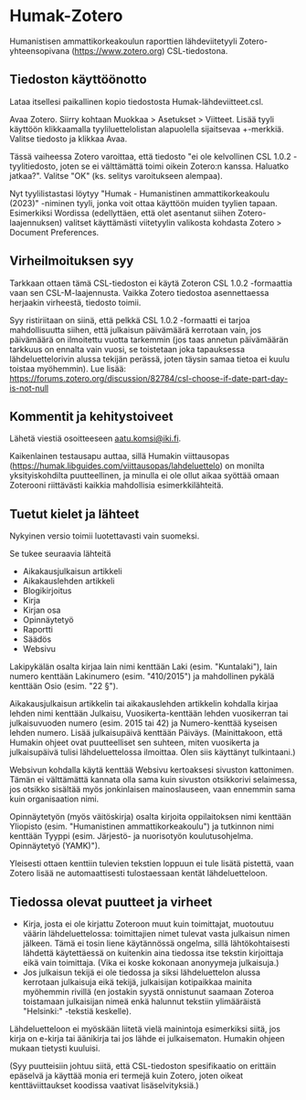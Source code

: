 # Humak-Zotero
Humanistisen ammattikorkeakoulun raporttien lähdeviitetyyli Zotero-yhteensopivana (https://www.zotero.org) CSL-tiedostona.

## Tiedoston käyttöönotto

Lataa itsellesi paikallinen kopio tiedostosta Humak-lähdeviitteet.csl.

Avaa Zotero. Siirry kohtaan Muokkaa > Asetukset > Viitteet. Lisää tyyli käyttöön klikkaamalla tyyliluettelolistan alapuolella sijaitsevaa +-merkkiä. Valitse tiedosto ja klikkaa Avaa.

Tässä vaiheessa Zotero varoittaa, että tiedosto "ei ole kelvollinen CSL 1.0.2 -tyylitiedosto, joten se ei välttämättä toimi oikein Zotero:n kanssa. Haluatko jatkaa?". Valitse "OK" (ks. selitys varoitukseen alempaa).

Nyt tyylilistastasi löytyy "Humak - Humanistinen ammattikorkeakoulu (2023)" -niminen tyyli, jonka voit ottaa käyttöön muiden tyylien tapaan. Esimerkiksi Wordissa (edellyttäen, että olet asentanut siihen Zotero-laajennuksen) valitset käyttämästi viitetyylin valikosta kohdasta Zotero > Document Preferences.

## Virheilmoituksen syy

Tarkkaan ottaen tämä CSL-tiedoston ei käytä Zoteron CSL 1.0.2 -formaattia vaan sen CSL-M-laajennusta. Vaikka Zotero tiedostoa asennettaessa herjaakin virheestä, tiedosto toimii.

Syy ristiriitaan on siinä, että pelkkä CSL 1.0.2 -formaatti ei tarjoa mahdollisuutta siihen, että julkaisun päivämäärä kerrotaan vain, jos päivämäärä on ilmoitettu vuotta tarkemmin (jos taas annetun päivämäärän tarkkuus on ennalta vain vuosi, se toistetaan joka tapauksessa lähdeluettelorivin alussa tekijän perässä, joten täysin samaa tietoa ei kuulu toistaa myöhemmin). Lue lisää: https://forums.zotero.org/discussion/82784/csl-choose-if-date-part-day-is-not-null

## Kommentit ja kehitystoiveet

Lähetä viestiä osoitteeseen aatu.komsi@iki.fi.

Kaikenlainen testausapu auttaa, sillä Humakin viittausopas (https://humak.libguides.com/viittausopas/lahdeluettelo) on monilta yksityiskohdilta puutteellinen, ja minulla ei ole ollut aikaa syöttää omaan Zoterooni riittävästi kaikkia mahdollisia esimerkkilähteitä.

## Tuetut kielet ja lähteet

Nykyinen versio toimii luotettavasti vain suomeksi.

Se tukee seuraavia lähteitä
- Aikakausjulkaisun artikkeli
- Aikakauslehden artikkeli
- Blogikirjoitus
- Kirja
- Kirjan osa
- Opinnäytetyö
- Raportti
- Säädös
- Websivu

Lakipykälän osalta kirjaa lain nimi kenttään Laki (esim. "Kuntalaki"), lain numero kenttään Lakinumero (esim. "410/2015") ja mahdollinen pykälä kenttään Osio (esim. "22 §").

Aikakausjulkaisun artikkelin tai aikakauslehden artikkelin kohdalla kirjaa lehden nimi kenttään Julkaisu, Vuosikerta-kenttään lehden vuosikerran tai julkaisuvuoden numero (esim. 2015 tai 42) ja Numero-kenttää kyseisen lehden numero. Lisää julkaisupäivä kenttään Päiväys. (Mainittakoon, että Humakin ohjeet ovat puutteelliset sen suhteen, miten vuosikerta ja julkaisupäivä tulisi lähdeluettelossa ilmoittaa. Olen siis käyttänyt tulkintaani.)

Websivun kohdalla käytä kenttää Websivu kertoaksesi sivuston kattonimen. Tämän ei välttämättä kannata olla sama kuin sivuston otsikkorivi selaimessa, jos otsikko sisältää myös jonkinlaisen mainoslauseen, vaan ennemmin sama kuin organisaation nimi.

Opinnäytetyön (myös väitöskirja) osalta kirjoita oppilaitoksen nimi kenttään Yliopisto (esim. "Humanistinen ammattikorkeakoulu") ja tutkinnon nimi kenttään Tyyppi (esim. Järjestö- ja nuorisotyön koulutusohjelma. Opinnäytetyö (YAMK)").

Yleisesti ottaen kenttiin tulevien tekstien loppuun ei tule lisätä pistettä, vaan Zotero lisää ne automaattisesti tulostaessaan kentät lähdeluetteloon.

## Tiedossa olevat puutteet ja virheet

- Kirja, josta ei ole kirjattu Zoteroon muut kuin toimittajat, muotoutuu väärin lähdeluettelossa: toimittajien nimet tulevat vasta julkaisun nimen jälkeen. Tämä ei tosin liene käytännössä ongelma, sillä lähtökohtaisesti lähdettä käytettäessä on kuitenkin aina tiedossa itse tekstin kirjoittaja eikä vain toimittaja. (Vika ei koske kokonaan anonyymeja julkaisuja.)
- Jos julkaisun tekijä ei ole tiedossa ja siksi lähdeluettelon alussa kerrotaan julkaisuja eikä tekijä, julkaisijan kotipaikkaa mainita myöhemmin rivillä (en jostakin syystä onnistunut saamaan Zoteroa toistamaan julkaisijan nimeä enkä halunnut tekstiin ylimääräistä "Helsinki:" -tekstiä keskelle).

Lähdeluetteloon ei myöskään liitetä vielä mainintoja esimerkiksi siitä, jos kirja on e-kirja tai äänikirja tai jos lähde ei julkaisematon. Humakin ohjeen mukaan tietysti kuuluisi.

(Syy puutteisiin johtuu siitä, että CSL-tiedoston spesifikaatio on erittäin epäselvä ja käyttää monia eri termejä kuin Zotero, joten oikeat kenttäviittaukset koodissa vaativat lisäselvityksiä.)

